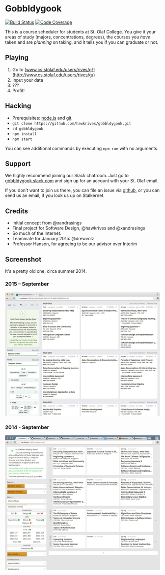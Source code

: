 # Gobbldygook

[![Build Status](https://travis-ci.org/hawkrives/gobbldygook.svg?branch=master)](https://travis-ci.org/hawkrives/gobbldygook)
[![Code Coverage](https://coveralls.io/repos/hawkrives/gobbldygook/badge.svg?branch=master&service=github)](https://coveralls.io/github/hawkrives/gobbldygook?branch=master)

This is a course scheduler for students at St. Olaf College. You give it your areas of study (majors, concentrations, degrees), the courses you *have* taken and are *planning* on taking, and it tells you if you can graduate or not.


## Playing
1. Go to [www.cs.stolaf.edu/users/rives/g/](http://www.cs.stolaf.edu/users/rives/g/)
2. Input your data
3. ???
4. Profit!


## Hacking
- Prerequisites: [node.js](https://nodejs.org) and [git](https://git-scm.com).
- `git clone https://github.com/hawkrives/gobbldygook.git`
- `cd gobbldygook`
- `npm install`
- `npm start`

You can see additional commands by executing `npm run` with no arguments.


## Support
We highly recommend joining our Slack chatroom. Just go to [gobbldygook.slack.com](https://gobbldygook.slack.com) and sign up for an account with your St. Olaf email.

If you don't want to join us there, you can file an issue via [github](https://github.com/hawkrives/gobbldygook/issues/), or you can send us an email, if you look us up on Stalkernet.


## Credits
- Initial concept from @xandrasings
- Final project for Software Design, @hawkrives and @xandrasings
- So much of the internet.
- Teammate for January 2015: @drewvolz
- Professor Hanson, for agreeing to be our advisor over Interim


## Screenshot
It's a pretty old one, circa summer 2014.

### 2015 – September
![Screenshot, september 2015](./screenshots/september-2015.png)

### 2014 - September
![Screenshot, september 2014](./screenshots/september-2014.png)
